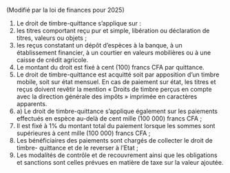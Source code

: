 (Modifié par la loi de finances pour 2025)
1) Le droit de timbre-quittance s’applique sur :
1) les titres comportant reçu pur et simple, libération ou déclaration de titres,
valeurs ou objets ;
2) les reçus constatant un dépôt d’espèces à la banque, à un établissement
financier, à un courtier en valeurs mobilières ou à une caisse de crédit agricole.
2) Le montant du droit est fixé à cent (100) francs CFA par quittance.
2) Le droit de timbre-quittance est acquitté soit par apposition d’un timbre mobile,
soit sur état mensuel.
En cas de paiement sur état, les titres et reçus doivent revêtir la mention « Droits de timbre perçus en compte avec la direction générale des impôts » imprimée en caractères apparents.
4) a) Le droit de timbre-quittance s’applique également sur les paiements effectués
en espèce au-delà de cent mille (100 000) francs CFA ;
2) Il  est  fixé  à  1%  du  montant  total  du  paiement  lorsque  les  sommes  sont
supérieures à cent mille (100 000) francs CFA ;
3) Les bénéficiaires des paiements sont chargés de collecter le droit de timbre-
quittance et de le reverser à l’Etat ;
4) Les modalités de contrôle et de recouvrement ainsi que les obligations et
sanctions sont celles prévues en matière de taxe sur la valeur ajoutée.